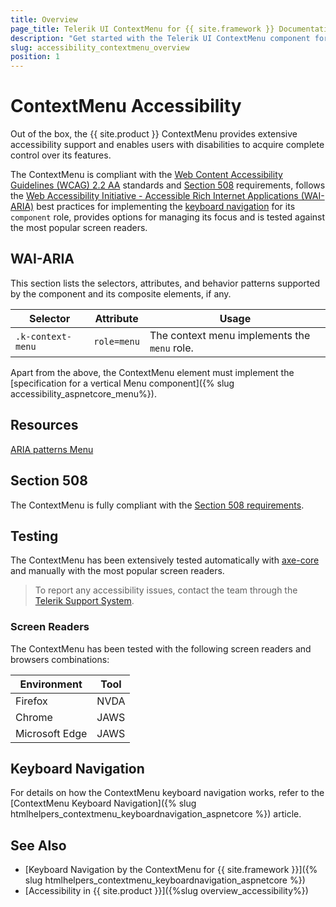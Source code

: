 ```yaml
---
title: Overview
page_title: Telerik UI ContextMenu for {{ site.framework }} Documentation | ContextMenu Accessibility
description: "Get started with the Telerik UI ContextMenu component for {{ site.framework }} and learn about its accessibility support for WAI-ARIA, Section 508, and WCAG 2.2."
slug: accessibility_contextmenu_overview
position: 1
---
```


# ContextMenu Accessibility

Out of the box, the {{ site.product }} ContextMenu provides extensive accessibility support and enables users with disabilities to acquire complete control over its features.

The ContextMenu is compliant with the [Web Content Accessibility Guidelines (WCAG) 2.2 AA](https://www.w3.org/TR/WCAG22/) standards and [Section 508](https://www.section508.gov/) requirements, follows the [Web Accessibility Initiative - Accessible Rich Internet Applications (WAI-ARIA)](https://www.w3.org/WAI/ARIA/apg/) best practices for implementing the [keyboard navigation](#keyboard-navigation) for its `component` role, provides options for managing its focus and is tested against the most popular screen readers.

## WAI-ARIA

This section lists the selectors, attributes, and behavior patterns supported by the component and its composite elements, if any.

| Selector | Attribute | Usage |
| -------- | --------- | ----- |
| `.k-context-menu` | `role=menu` | The context menu implements the `menu` role. |

Apart from the above, the ContextMenu element must implement the [specification for a vertical Menu component]({% slug accessibility_aspnetcore_menu%}).

## Resources

[ARIA patterns Menu](https://www.w3.org/WAI/ARIA/apg/patterns/menu/)

## Section 508

The ContextMenu is fully compliant with the [Section 508 requirements](https://www.section508.gov/).

## Testing

The ContextMenu has been extensively tested automatically with [axe-core](https://github.com/dequelabs/axe-core) and manually with the most popular screen readers.

> To report any accessibility issues, contact the team through the [Telerik Support System](https://www.telerik.com/account/support-center).

### Screen Readers

The ContextMenu has been tested with the following screen readers and browsers combinations:

| Environment | Tool |
| ----------- | ---- |
| Firefox | NVDA |
| Chrome | JAWS |
| Microsoft Edge | JAWS |

## Keyboard Navigation

For details on how the ContextMenu keyboard navigation works, refer to the [ContextMenu Keyboard Navigation]({% slug htmlhelpers_contextmenu_keyboardnavigation_aspnetcore %}) article.

## See Also

* [Keyboard Navigation by the ContextMenu for {{ site.framework }}]({% slug htmlhelpers_contextmenu_keyboardnavigation_aspnetcore %})
* [Accessibility in {{ site.product }}]({%slug overview_accessibility%})
